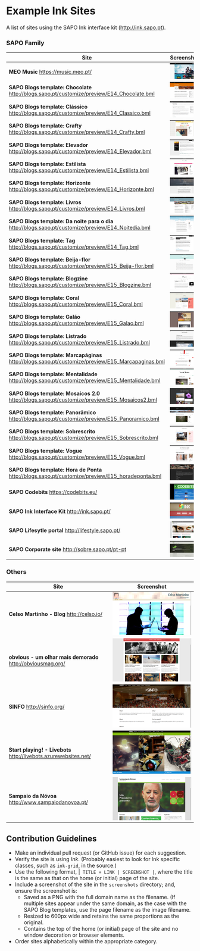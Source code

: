 # Example Ink Sites

A list of sites using the SAPO Ink interface kit (http://ink.sapo.pt).

### SAPO Family
| Site | Screenshot |
| ---- | ---- |
| **MEO Music** https://music.meo.pt/ | ![MEO Music](./screenshots/music.meo.pt.png) |
| **SAPO Blogs template: Chocolate** http://blogs.sapo.pt/customize/preview/E14_Chocolate.bml | ![SAPO Blogs template: Chocolate](./screenshots/E14_Chocolate.bml.png) |
| **SAPO Blogs template: Clássico** http://blogs.sapo.pt/customize/preview/E14_Classico.bml | ![SAPO Blogs template: Clássico](./screenshots/E14_Classico.bml.png) |
| **SAPO Blogs template: Crafty** http://blogs.sapo.pt/customize/preview/E14_Crafty.bml | ![SAPO Blogs template: Crafty](./screenshots/E14_Crafty.bml.png) |
| **SAPO Blogs template: Elevador** http://blogs.sapo.pt/customize/preview/E14_Elevador.bml | ![SAPO Blogs template: Elevador](./screenshots/E14_Elevador.bml.png) |
| **SAPO Blogs template: Estilista** http://blogs.sapo.pt/customize/preview/E14_Estilista.bml | ![SAPO Blogs template: Estilista](./screenshots/E14_Estilista.bml.png) |
| **SAPO Blogs template: Horizonte** http://blogs.sapo.pt/customize/preview/E14_Horizonte.bml | ![E14_Horizonte](./screenshots/E14_Horizonte.bml.png) |
| **SAPO Blogs template: Livros** http://blogs.sapo.pt/customize/preview/E14_Livros.bml | ![SAPO Blogs template: Livros](./screenshots/E14_Livros.bml.png) |
| **SAPO Blogs template: Da noite para o dia** http://blogs.sapo.pt/customize/preview/E14_Noitedia.bml | ![SAPO Blogs template: Da noite para o dia](./screenshots/E14_Noitedia.bml.png) |
| **SAPO Blogs template: Tag** http://blogs.sapo.pt/customize/preview/E14_Tag.bml | ![SAPO Blogs template: Tag](./screenshots/E14_Tag.bml.png) |
| **SAPO Blogs template: Beija-flor** http://blogs.sapo.pt/customize/preview/E15_Beija-flor.bml | ![SAPO Blogs template: Beija-flor](./screenshots/E15_Beija-flor.bml.png) |
| **SAPO Blogs template: Blogzine** http://blogs.sapo.pt/customize/preview/E15_Blogzine.bml | ![SAPO Blogs template: Blogzine](./screenshots/E15_Blogzine.bml.png) |
| **SAPO Blogs template: Coral** http://blogs.sapo.pt/customize/preview/E15_Coral.bml | ![SAPO Blogs template: Coral](./screenshots/E15_Coral.bml.png) |
| **SAPO Blogs template: Galão** http://blogs.sapo.pt/customize/preview/E15_Galao.bml | ![SAPO Blogs template: Galão](./screenshots/E15_Galao.bml.png) |
| **SAPO Blogs template: Listrado** http://blogs.sapo.pt/customize/preview/E15_Listrado.bml | ![SAPO Blogs template: Listrado](./screenshots/E15_Listrado.bml.png) |
| **SAPO Blogs template: Marcapáginas** http://blogs.sapo.pt/customize/preview/E15_Marcapaginas.bml | ![SAPO Blogs template: Marcapáginas](./screenshots/E15_Marcapaginas.bml.png) |
| **SAPO Blogs template: Mentalidade** http://blogs.sapo.pt/customize/preview/E15_Mentalidade.bml | ![SAPO Blogs template: Mentalidade](./screenshots/E15_Mentalidade.bml.png) |
| **SAPO Blogs template: Mosaicos 2.0** http://blogs.sapo.pt/customize/preview/E15_Mosaicos2.bml | ![SAPO Blogs template: Mosaicos 2.0](./screenshots/E15_Mosaicos2.bml.png) |
| **SAPO Blogs template: Panorâmico** http://blogs.sapo.pt/customize/preview/E15_Panoramico.bml | ![SAPO Blogs template: Panorâmico](./screenshots/E15_Panoramico.bml.png) |
| **SAPO Blogs template: Sobrescrito** http://blogs.sapo.pt/customize/preview/E15_Sobrescrito.bml | ![SAPO Blogs template: Sobrescrito](./screenshots/E15_Sobrescrito.bml.png) |
| **SAPO Blogs template: Vogue** http://blogs.sapo.pt/customize/preview/E15_Vogue.bml | ![SAPO Blogs template: Vogue](./screenshots/E15_Vogue.bml.png) |
| **SAPO Blogs template: Hora de Ponta** http://blogs.sapo.pt/customize/preview/E15_horadeponta.bml | ![SAPO Blogs template: Hora de Ponta](./screenshots/E15_horadeponta.bml.png) |
| **SAPO Codebits** https://codebits.eu/ | ![SAPO Codebits](./screenshots/codebits.eu.png) |
| **SAPO Ink Interface Kit** http://ink.sapo.pt/ | ![SAPO Ink Interface Kit](./screenshots/ink.sapo.pt.png) |
| **SAPO Lifesytle portal** http://lifestyle.sapo.pt/ | ![SAPO Lifestyle](./screenshots/lifestyle.sapo.pt.png) |
| **SAPO Corporate site** http://sobre.sapo.pt/pt-pt | ![SAPO Corporate site](./screenshots/sobre.sapo.pt.png) |

### Others
| Site | Screenshot |
| ---- | ---- |
| **Celso Martinho - Blog** http://celso.io/ | ![Celso Martinho - Blog](./screenshots/celso.io.png) |
| **obvious - um olhar mais demorado** http://obviousmag.org/ | ![obvious - um olhar mais demorado](./screenshots/obviousmag.org.png) |
| **SINFO** http://sinfo.org/ | ![SINFO](./screenshots/sinfo.org.png) |
| **Start playing! - Livebots** http://livebots.azurewebsites.net/ | ![Start playing! - Livebots](./screenshots/livebots.azurewebsites.net.png) |
| **Sampaio da Nóvoa** http://www.sampaiodanovoa.pt/ | ![Sampaio da Nóvoa](./screenshots/www.sampaiodanovoa.pt.png) |

## Contribution Guidelines

- Make an individual pull request (or GitHub issue) for each suggestion.
- Verify the site is using *Ink*.  (Probably easiest to look for Ink specific classes, such as ```ink-grid```, in the source.)
- Use the following format, |``` TITLE + LINK | SCREENSHOT |```, where the title is the same as that on the home (or initial) page of the site.
- Include a screenshot of the site in the ```screenshots``` directory; and, ensure the screenshot is:
  - Saved as a PNG with the full domain name as the filename.  (If multiple sites appear under the same domain, as the case with the SAPO Blog templates, use the page filename as the image filename.
  - Resized to 600px wide and retains the same proportions as the original.
  - Contains the top of the home (or initial) page of the site and no window decoration or browser elements.
- Order sites alphabetically within the appropriate category.
